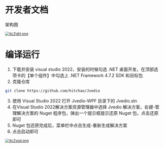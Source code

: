﻿# 开发者文档

架构图

[<img src="https://s1.ax1x.com/2022/06/11/XcZjdH.png" alt="XcZjdH.png" style="zoom:80%;" />](https://imgtu.com/i/XcZjdH)

# 编译运行

1. 下载并安装 visual studio 2022，安装的时候勾选 .NET 桌面开发，在顶部选项卡的【单个组件】中勾选上 .NET Framework 4.7.2 SDK 和目标包
1. 克隆仓库

```bash
git clone https://github.com/hitchao/Jvedio
```

3. 使用 Visual Studio 2022 打开 Jvedio-WPF 目录下的 Jvedio.sln
4. 在Visual Studio 2022解决方案资源管理器中选择 Jvedio 解决方案，右键-管理解决方案的 Nuget 程序包，弹出一个提示框提示还原 Nuget 包，点击还原即可
5. Nuget 包还原完成后，菜单栏中点击生成-重新生成解决方案
6. 点击启动即可

[<img src="https://s1.ax1x.com/2022/06/11/XcZvod.png" alt="XcZvod.png" style="zoom:80%;" />](https://imgtu.com/i/XcZvod)



